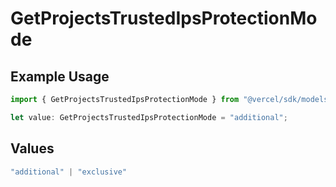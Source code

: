 # GetProjectsTrustedIpsProtectionMode

## Example Usage

```typescript
import { GetProjectsTrustedIpsProtectionMode } from "@vercel/sdk/models/operations/getprojects.js";

let value: GetProjectsTrustedIpsProtectionMode = "additional";
```

## Values

```typescript
"additional" | "exclusive"
```
